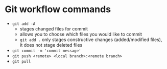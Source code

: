 Git workflow commands
=

- `git add -A`
  - stages changed files for commit
  - allows you to choose which files you would like to commit
  - `git add .` only stages constructive changes (added/modified files), it does not stage deleted files
- `git commit -m 'commit message'`
- `git push <remote> <local branch>:<remote branch>`
- `git pull`
